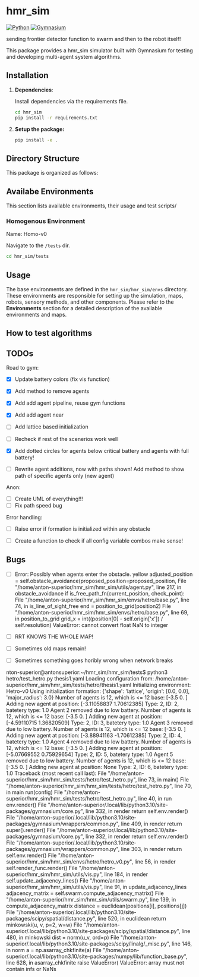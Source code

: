 # hmr_sim

[![Python](https://img.shields.io/badge/Python-3.7%20or%20later-blue.svg)](https://www.python.org/downloads/)
[![Gymnasium](https://gymnasium.farama.org/assets/images/logo-dark.svg)](https://github.com/Farama-Foundation/Gymnasium)


sending frontier detector function to swarm and then to the robot itself! 


This package provides a hmr_sim simulator built with Gymnasium for testing and developing multi-agent system algorithms. 


## Installation

1. **Dependencies**: 

    Install dependencies via the requirements file.

    ```bash
    cd hmr_sim
    pip install -r requirements.txt
    ```

2. **Setup the package:**

    ```bash
    pip install -e . 
    ```

## Directory Structure

This package is organized as follows:



## Availabe Environments

This section lists available environments, their usage and test scripts/

### Homogenous Environment

Name: Homo-v0

Navigate to the `/tests` dir.

```bash
cd hmr_sim/tests
```


## Usage

The base environments are defined in the `hmr_sim/hmr_sim/envs` directory. These environments are responsible for setting up the simulation, maps, robots, sensory methods, and other components. Please refer to the **Environments** section for a detailed description of the available environments and maps.


## How to test algorithms

## TODOs

Road to gym:
- [x] Update battery colors (fix vis function)
- [x] Add method to remove agents
- [x] Add add agent pipeline, reuse gym functions
- [x] Add add agent near
- [ ] Add lattice based initialization
- [ ] Recheck if rest of the scenerios work well
- [x] Add dotted circles for agents below critical battery and agents with full battery!
- [ ] Rewrite agent additions, now with paths shown! Add method to show path of specific agents only (new agent)
 

Anon:
- [ ] Create UML of everything!!!
- [ ] Fix path speed bug

Error handling:
- [ ] Raise error if formation is initialized within any obstacle
- [ ] Create a function to check if all config variable combos make sense!


## Bugs

- [ ] Error: Possibly when agents enter the obstacle.
yellow
    adjusted_position = self.obstacle_avoidance(proposed_position=proposed_position, 
  File "/home/anton-superior/hmr_sim/hmr_sim/utils/agent.py", line 217, in obstacle_avoidance
    if is_free_path_fn(current_position, check_point):
  File "/home/anton-superior/hmr_sim/hmr_sim/envs/hetro/base.py", line 74, in is_line_of_sight_free
    end = position_to_grid(position2)
  File "/home/anton-superior/hmr_sim/hmr_sim/envs/hetro/base.py", line 69, in position_to_grid
    grid_x = int((position[0] - self.origin['x']) / self.resolution)
ValueError: cannot convert float NaN to integer

- [ ] RRT KNOWS THE WHOLE MAP!

- [ ] Sometimes old maps remain!

- [ ] Sometimes something goes horibly wrong when network breaks

nton-superior@antonsuperior:~/hmr_sim/hmr_sim/tests$ python3 hetro/test_hetro.py thesis1.yaml
Loading configuration from: /home/anton-superior/hmr_sim/hmr_sim/tests/hetro/thesis1.yaml
Initializing environment: Hetro-v0
Using initialization formation: {'shape': 'lattice', 'origin': [0.0, 0.0], 'major_radius': 3.0}
Number of agents is 12, which is <= 12
base: [-3.5  0. ]
Adding new agent at position: [-3.11058837  1.70612385]
Type: 2, ID: 2, batetery type: 1.0
Agent 2 removed due to low battery.
Number of agents is 12, which is <= 12
base: [-3.5  0. ]
Adding new agent at position: [-4.59110715  1.36820509]
Type: 2, ID: 3, batetery type: 1.0
Agent 3 removed due to low battery.
Number of agents is 12, which is <= 12
base: [-3.5  0. ]
Adding new agent at position: [-3.88941163 -1.70612385]
Type: 2, ID: 4, batetery type: 1.0
Agent 4 removed due to low battery.
Number of agents is 12, which is <= 12
base: [-3.5  0. ]
Adding new agent at position: [-5.07669552  0.75929654]
Type: 2, ID: 5, batetery type: 1.0
Agent 5 removed due to low battery.
Number of agents is 12, which is <= 12
base: [-3.5  0. ]
Adding new agent at position: None
Type: 2, ID: 6, batetery type: 1.0
Traceback (most recent call last):
  File "/home/anton-superior/hmr_sim/hmr_sim/tests/hetro/test_hetro.py", line 73, in <module>
    main()
  File "/home/anton-superior/hmr_sim/hmr_sim/tests/hetro/test_hetro.py", line 70, in main
    run(config)
  File "/home/anton-superior/hmr_sim/hmr_sim/tests/hetro/test_hetro.py", line 40, in run
    env.render()
  File "/home/anton-superior/.local/lib/python3.10/site-packages/gymnasium/core.py", line 332, in render
    return self.env.render()
  File "/home/anton-superior/.local/lib/python3.10/site-packages/gymnasium/wrappers/common.py", line 409, in render
    return super().render()
  File "/home/anton-superior/.local/lib/python3.10/site-packages/gymnasium/core.py", line 332, in render
    return self.env.render()
  File "/home/anton-superior/.local/lib/python3.10/site-packages/gymnasium/wrappers/common.py", line 303, in render
    return self.env.render()
  File "/home/anton-superior/hmr_sim/hmr_sim/envs/hetro/hetro_v0.py", line 56, in render
    self.render_func.render()
  File "/home/anton-superior/hmr_sim/hmr_sim/utils/vis.py", line 184, in render
    self.update_adjacency_lines()
  File "/home/anton-superior/hmr_sim/hmr_sim/utils/vis.py", line 91, in update_adjacency_lines
    adjacency_matrix = self.swarm.compute_adjacency_matrix()
  File "/home/anton-superior/hmr_sim/hmr_sim/utils/swarm.py", line 139, in compute_adjacency_matrix
    distance = euclidean(positions[i], positions[j])
  File "/home/anton-superior/.local/lib/python3.10/site-packages/scipy/spatial/distance.py", line 520, in euclidean
    return minkowski(u, v, p=2, w=w)
  File "/home/anton-superior/.local/lib/python3.10/site-packages/scipy/spatial/distance.py", line 480, in minkowski
    dist = norm(u_v, ord=p)
  File "/home/anton-superior/.local/lib/python3.10/site-packages/scipy/linalg/_misc.py", line 146, in norm
    a = np.asarray_chkfinite(a)
  File "/home/anton-superior/.local/lib/python3.10/site-packages/numpy/lib/function_base.py", line 628, in asarray_chkfinite
    raise ValueError(
ValueError: array must not contain infs or NaNs